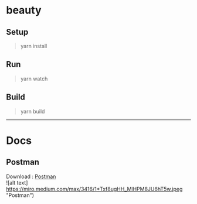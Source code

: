 # beauty
## Setup
> yarn install
## Run
> yarn watch
## Build
> yarn build

___

# Docs
## Postman
Download : [Postman](https://www.postman.com/downloads/)
</br>
![alt text] https://miro.medium.com/max/3416/1*Txf8ugHH_MlHPM8JU6hT5w.jpeg "Postman")

